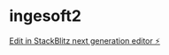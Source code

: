 # ingesoft2

[Edit in StackBlitz next generation editor ⚡️](https://stackblitz.com/~/github.com/afcamposs/ingesoft2)